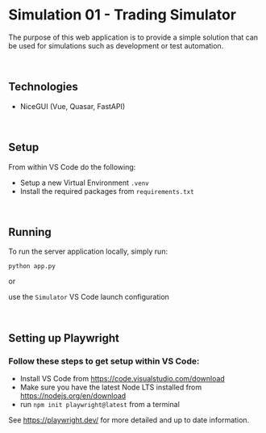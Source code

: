 # Simulation 01 - Trading Simulator

The purpose of this web application is to provide a simple solution that can be used for simulations such as development or test automation.

<br>

## Technologies
- NiceGUI (Vue, Quasar, FastAPI)

<br>

## Setup

From within VS Code do the following:
- Setup a new Virtual Environment `.venv`
- Install the required packages from `requirements.txt`

<br>

## Running 

To run the server application locally, simply run:

`python app.py`

or

use the `Simulator` VS Code launch configuration

<br>

## Setting up Playwright

### Follow these steps to get setup within VS Code:
- Install VS Code from https://code.visualstudio.com/download
- Make sure you have the latest Node LTS installed from https://nodejs.org/en/download
- run `npm init playwright@latest` from a terminal

See https://playwright.dev/ for more detailed and up to date information.

